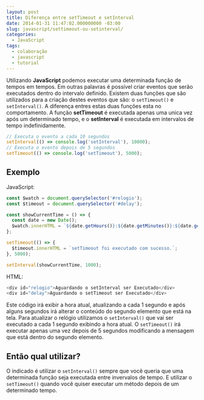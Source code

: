 ```yaml
---
layout: post
title: Diferença entre setTimeout e setInterval
date: 2014-01-31 11:47:02.000000000 -03:00
slug: javascript/settimeout-ou-setinterval/
categories:
  - JavaScript
tags:
  - colaboração
  - javascript
  - tutorial
---
```


Utilizando **JavaScript** podemos executar uma determinada função de tempos em tempos. Em outras palavras é possível criar eventos que serão executados dentro do intervalo definido. Existem duas funções que são utilizados para a criação destes eventos que são: o `setTimeout()` e `setInterval()`. A diferença entres estas duas funções esta no comportamento. A função **setTimeout** é executada apenas uma unica vez após um determinado tempo, e o **setInterval** é executada em intervalos de tempo indefinidamente.<br>

```javascript
// Executa o evento a cada 10 segundos
setInterval(() => console.log('setInterval'), 10000);
// Executa o evento depois de 5 segundos
setTimeout(() => console.log('setTimeout'), 5000);
```

## Exemplo

JavaScript:

```javascript
const $watch = document.querySelector('#relogio');
const $timeout = document.querySelector('#delay');

const showCurrentTime = () => {
  const date = new Date();
  $watch.innerHTML = `${date.getHours()}:${date.getMinutes()}:${date.getSeconds()}`;
};

setTimeout(() => {
  $timeout.innerHTML = `setTimeout foi executado com sucesso.`;
}, 5000);

setInterval(showCurrentTime, 1000);
```

HTML:

```javascript
<div id="relogio">Aguardando o setInterval ser Executado</div>
<div id="delay">Aguardando o setTimeout ser Executado</div>
```

Este código irá exibir a hora atual, atualizando a cada 1 segundo e após alguns segundos irá alterar o conteúdo do segundo elemento que está na tela. Para atualizar o relógio utilizamos o `setInterval()` que vai ser executado a cada 1 segundo exibindo a hora atual. O `setTimeout()` irá executar apenas uma vez depois de 5 segundos modificando a mensagem que está dentro do segundo elemento.

## Então qual utilizar?

O indicado é utilizar o `setInterval()` sempre que você queria que uma determinada função seja executada entre invervalos de tempo. E utilizar o `setTimeout()` quando você quiser executar um método depois de um determinado tempo.
